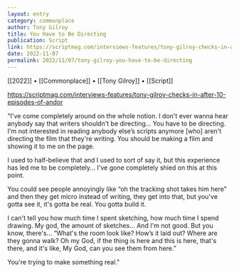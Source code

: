 ```yaml
---
layout: entry
category: commonplace
author: Tony Gilroy
title: You Have to Be Directing
publication: Script
link: https://scriptmag.com/interviews-features/tony-gilroy-checks-in-after-10-episodes-of-andor
date: 2022-11-07
permalink: 2022/11/07/tony-gilroy-you-have-to-be-directing
---
```


[[2022]] • [[Commonplace]] • [[Tony Gilroy]] • [[Script]]

https://scriptmag.com/interviews-features/tony-gilroy-checks-in-after-10-episodes-of-andor

"I've come completely around on the whole notion. I don't ever wanna hear anybody say that writers shouldn't be directing... You have to be directing. I'm not interested in reading anybody else’s scripts anymore [who] aren't directing the film that they're writing. You should be making a film and showing it to me on the page.

I used to half-believe that and I used to sort of say it, but this experience has led me to be completely... I've gone completely shied on this at this point.

You could see people annoyingly like “oh the tracking shot takes him here" and then they get micro instead of writing, they get into that, but you've gotta see it, it's gotta be real. You gotta build it.

I can't tell you how much time I spent sketching, how much time I spend drawing. My god, the amount of sketches... And I'm not good. But you know, there's... “What's the room look like? How’s it laid out? Where are they gonna walk? Oh my God, if the thing is here and this is here, that's there, and it's like, My God, can you see them from here.”

You're trying to make something real."